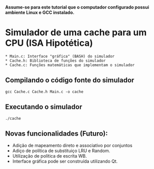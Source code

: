__Assume-se para este tutorial que o computador configurado possui ambiente Linux e GCC instalado.__

Simulador de uma cache para um CPU (ISA Hipotética)
========

```
* Main.c: Interface "gráfica" (BASH) do simulador
* Cache.h: Biblioteca de funções do simulador
* Cache.c: Funções matemáticas que implementam o simulador
```

Compilando o código fonte do simulador
-----------
```
gcc Cache.c Cache.h Main.c -o cache
```

Executando o simulador
-----------
```
./cache
```
Novas funcionalidades (Futuro):
-----------

- Adição de mapeamento direto e associativo por conjuntos
- Adiço de política de substituiço LRU e Random.
- Utilização de política de escrita WB.
- Interface gráfica pode ser construída utilizando Qt.
